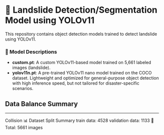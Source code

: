 # 🚨 Landslide Detection/Segmentation Model using YOLOv11
This repository contains object detection models trained to detect landslide using YOLOv11.

### 🧠 Model Descriptions
- **custom.pt**: A custom YOLOv11-based model trained on 5,661 labeled images (landslide).
- **yolov11n.pt**: A pre-trained YOLOv11 nano model trained on the COCO dataset. Lightweight and optimized for general-purpose object detection with high inference speed, but not tailored for disaster-specific scenarios.

## Data Balance Summary
---------------------------------------------------------
Collision
📊 Dataset Split Summary
train data: 4528
validation data: 1133
🧮 Total: 5661 images
